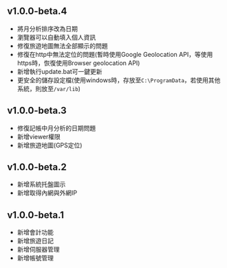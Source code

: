 v1.0.0-beta.4
------------
* 將月分析排序改為日期
* 瀏覽器可以自動填入個人資訊
* 修復旅遊地圖無法全部顯示的問題
* 修復在http中無法定位的問題(暫時使用Google Geolocation API，等使用https時，恢復使用Browser geolocation API)
* 新增執行update.bat可一鍵更新
* 更安全的儲存設定檔(使用windows時，存放至`C:\ProgramData`，若使用其他系統，則放至`/var/lib`)

v1.0.0-beta.3
------------
* 修復記帳中月分析的日期問題
* 新增viewer權限
* 新增旅遊地圖(GPS定位)

v1.0.0-beta.2
------------
* 新增系統托盤圖示
* 新增取得內網與外網IP

v1.0.0-beta.1
-------------
* 新增會計功能
* 新增旅遊日記
* 新增伺服器管理
* 新增帳號管理